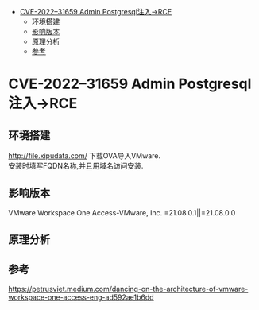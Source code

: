 - [CVE-2022–31659 Admin Postgresql注入->RCE](#cve-202231659-admin-postgresql注入-rce)
  - [环境搭建](#环境搭建)
  - [影响版本](#影响版本)
  - [原理分析](#原理分析)
  - [参考](#参考)
# CVE-2022–31659 Admin Postgresql注入->RCE
## 环境搭建
http://file.xipudata.com/ 下载OVA导入VMware.  
安装时填写FQDN名称,并且用域名访问安装.
## 影响版本
VMware Workspace One Access-VMware, Inc.
=21.08.0.1||=21.08.0.0
## 原理分析

## 参考
https://petrusviet.medium.com/dancing-on-the-architecture-of-vmware-workspace-one-access-eng-ad592ae1b6dd